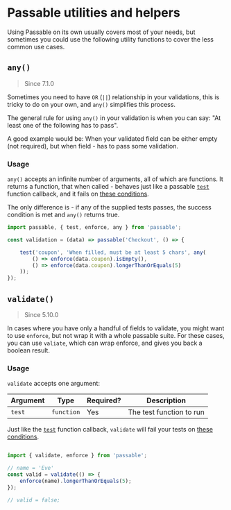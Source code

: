 # Passable utilities and helpers

Using Passable on its own usually covers most of your needs, but sometimes you could use the following utility functions to cover the less common use cases.

## `any()`

> Since 7.1.0

Sometimes you need to have `OR` (`||`) relationship in your validations, this is tricky to do on your own, and `any()` simplifies this process.

The general rule for using `any()` in your validation is when you can say: "At least one of the following has to pass".

A good example would be: When your validated field can be either empty (not required), but when field - has to pass some validation.

### Usage
`any()` accepts an infinite number of arguments, all of which are functions. It returns a function, that when called - behaves just like a passable [`test`](../test/index.md) function callback, and it fails on [these conditions](../test/how_to_fail.md).

The only difference is - if any of the supplied tests passes, the success condition is met and `any()` returns true.

```js
import passable, { test, enforce, any } from 'passable';

const validation = (data) => passable('Checkout', () => {

    test('coupon', 'When filled, must be at least 5 chars', any(
        () => enforce(data.coupon).isEmpty(),
        () => enforce(data.coupon).longerThanOrEquals(5)
    ));
});

```

## `validate()`

> Since 5.10.0

In cases where you have only a handful of fields to validate, you might want to use `enforce`, but not wrap it with a whole passable suite. For these cases, you can use `valiate`, which can wrap enforce, and gives you back a boolean result.

### Usage

`validate` accepts one argument:

| Argument   | Type       | Required? | Description |
|------------|------------|-----------|-------------|
| `test`     | `function` | Yes       | The test function to run |

Just like the [`test`](../test/index.md) function callback, `validate` will fail your tests on [these conditions](../test/how_to_fail.md).

```js

import { validate, enforce } from 'passable';

// name = 'Eve'
const valid = validate(() => {
    enforce(name).longerThanOrEquals(5);
});

// valid = false;
```